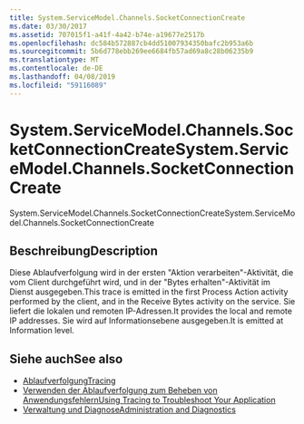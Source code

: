```yaml
---
title: System.ServiceModel.Channels.SocketConnectionCreate
ms.date: 03/30/2017
ms.assetid: 707015f1-a41f-4a42-b74e-a19677e2517b
ms.openlocfilehash: dc584b572887cb4dd51007934350bafc2b953a6b
ms.sourcegitcommit: 5b6d778ebb269ee6684fb57ad69a8c28b06235b9
ms.translationtype: MT
ms.contentlocale: de-DE
ms.lasthandoff: 04/08/2019
ms.locfileid: "59116089"
---
```

# <a name="systemservicemodelchannelssocketconnectioncreate"></a><span data-ttu-id="cdb05-102">System.ServiceModel.Channels.SocketConnectionCreate</span><span class="sxs-lookup"><span data-stu-id="cdb05-102">System.ServiceModel.Channels.SocketConnectionCreate</span></span>
<span data-ttu-id="cdb05-103">System.ServiceModel.Channels.SocketConnectionCreate</span><span class="sxs-lookup"><span data-stu-id="cdb05-103">System.ServiceModel.Channels.SocketConnectionCreate</span></span>  
  
## <a name="description"></a><span data-ttu-id="cdb05-104">Beschreibung</span><span class="sxs-lookup"><span data-stu-id="cdb05-104">Description</span></span>  
 <span data-ttu-id="cdb05-105">Diese Ablaufverfolgung wird in der ersten "Aktion verarbeiten"-Aktivität, die vom Client durchgeführt wird, und in der "Bytes erhalten"-Aktivität im Dienst ausgegeben.</span><span class="sxs-lookup"><span data-stu-id="cdb05-105">This trace is emitted in the first Process Action activity performed by the client, and in the Receive Bytes activity on the service.</span></span> <span data-ttu-id="cdb05-106">Sie liefert die lokalen und remoten IP-Adressen.</span><span class="sxs-lookup"><span data-stu-id="cdb05-106">It provides the local and remote IP addresses.</span></span> <span data-ttu-id="cdb05-107">Sie wird auf Informationsebene ausgegeben.</span><span class="sxs-lookup"><span data-stu-id="cdb05-107">It is emitted at Information level.</span></span>  
  
## <a name="see-also"></a><span data-ttu-id="cdb05-108">Siehe auch</span><span class="sxs-lookup"><span data-stu-id="cdb05-108">See also</span></span>

- [<span data-ttu-id="cdb05-109">Ablaufverfolgung</span><span class="sxs-lookup"><span data-stu-id="cdb05-109">Tracing</span></span>](../../../../../docs/framework/wcf/diagnostics/tracing/index.md)
- [<span data-ttu-id="cdb05-110">Verwenden der Ablaufverfolgung zum Beheben von Anwendungsfehlern</span><span class="sxs-lookup"><span data-stu-id="cdb05-110">Using Tracing to Troubleshoot Your Application</span></span>](../../../../../docs/framework/wcf/diagnostics/tracing/using-tracing-to-troubleshoot-your-application.md)
- [<span data-ttu-id="cdb05-111">Verwaltung und Diagnose</span><span class="sxs-lookup"><span data-stu-id="cdb05-111">Administration and Diagnostics</span></span>](../../../../../docs/framework/wcf/diagnostics/index.md)
